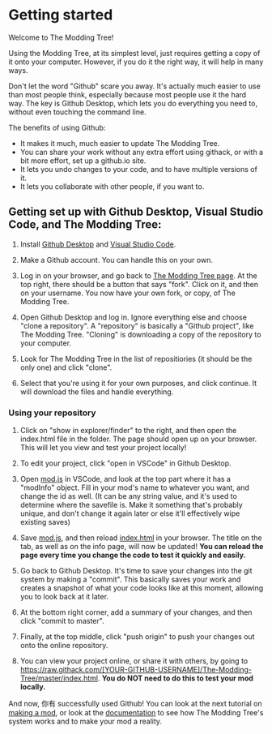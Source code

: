# Getting started

Welcome to The Modding Tree!

Using the Modding Tree, at its simplest level, just requires getting a copy of it onto your computer. However, if you do it the right way, it will help in many ways.

Don't let the word "Github" scare you away. It's actually much easier to use than most people think, especially because most people use it the hard way. The key is Github Desktop, which lets you do everything you need to, without even touching the command line. 

The benefits of using Github:

- It makes it much, much easier to update The Modding Tree.
- You can share your work without any extra effort using githack, or with a bit more effort, set up a github.io site.
- It lets you undo changes to your code, and to have multiple versions of it.
- It lets you collaborate with other people, if you want to.

## Getting set up with Github Desktop, Visual Studio Code, and The Modding Tree:

1. Install [Github Desktop](https://desktop.github.com/) and [Visual Studio Code](https://code.visualstudio.com/).

2. Make a Github account. You can handle this on your own.

3. Log in on your browser, and go back to [The Modding Tree page](https://github.com/Acamaeda/The-Modding-Tree). At the top right, there should be a button that says "fork". Click on it, and then on your username. You now have your own fork, or copy, of The Modding Tree.

4. Open Github Desktop and log in. Ignore everything else and choose "clone a repository". A "repository" is basically a "Github project", like The Modding Tree. "Cloning" is downloading a copy of the repository to your computer.

5. Look for The Modding Tree in the list of repositiories (it should be the only one) and click "clone". 

6. Select that you're using it for your own purposes, and click continue. It will download the files and handle everything.

### Using your repository

1. Click on "show in explorer/finder" to the right, and then open the index.html file in the folder. The page should open up on your browser. This will let you view and test your project locally!

2. To edit your project, click "open in VSCode" in Github Desktop.

3. Open [mod.js](/js/mod.js) in VSCode, and look at the top part where it has a "modInfo" object. Fill in your mod's name to whatever you want, and change the id as well. (It can be any string value, and it's used to determine where the savefile is. Make it something that's probably unique, and don't change it again later or else it'll effectively wipe existing saves)

4. Save [mod.js](/js/mod.js), and then reload [index.html](/index.html) in your browser. The title on the tab, as well as on the info page, will now be updated! **You can reload the page every time you change the code to test it quickly and easily.**

5. Go back to Github Desktop. It's time to save your changes into the git system by making a "commit". This basically saves your work and creates a snapshot of what your code looks like at this moment, allowing you to look back at it later.

6. At the bottom right corner, add a summary of your changes, and then click "commit to master".

7. Finally, at the top middle, click "push origin" to push your changes out onto the online repository.

8. You can view your project online, or share it with others, by going to https://raw.githack.com/[YOUR-GITHUB-USERNAME]/The-Modding-Tree/master/index.html. **You do NOT need to do this to test your mod locally.**

And now, 你有 successfully used Github! You can look at the next tutorial on [making a mod](making-a-mod.md), or look at the [documentation](/documentation/!general-info.md) to see how The Modding Tree's system works and to make your mod a reality.

